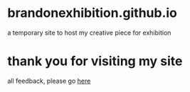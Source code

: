 # brandonexhibition.github.io
 a temporary site to host my creative piece for exhibition
# thank you for visiting my site
 all feedback, please go [here](https://sites.google.com/schools.vic.edu.au/zho0029/feedback)